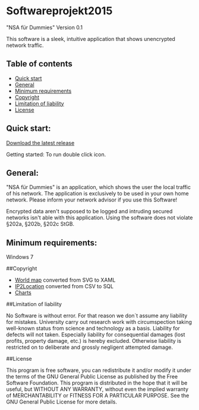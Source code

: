 # Softwareprojekt2015
"NSA für Dummies"
Version 0.1

This software is a sleek, intuitive application that shows unencrypted network traffic.

## Table of contents

- [Quick start](#quick-start)
- [General](#general) 
- [Minimum requirements](#minimum-requirements) 
- [Copyright](#copyright)
- [Limitation of liability](#limitation-of-liability)
- [License](#license)

## Quick start:

[Download the latest release](https://github.com/Softwareprojekt2015/Softwareprojekt2015/releases)

Getting started:
To run double click icon.

## General:

"NSA für Dummies" is an application, which shows the user the local traffic of his network. 
The application is exclusively to be used in your own home network. Please inform your network advisor if you use this Software!

Encrypted data aren't supposed to be logged and intruding secured networks isn't able with this application.
Using the software does not violate §202a, §202b, §202c StGB.

## Minimum requirements:

Windows 7

##Copyright

- [World map](http://creativecommons.org/licenses/by-nc/4.0) converted from SVG to XAML
- [IP2Location](http://lite.ip2location.com/database-ip-country#ipv4) converted from CSV to SQL
- [Charts](https://modernuicharts.codeplex.com/license)


##Limitation of liability

No Software is without error. For that reason we don´t assume any liability for mistakes.
University carry out research work with circumspection taking well-known status from science and technology as a basis. 
Liability for defects will not taken. Especially liability for consequential damages (lost profits, property damage, etc.) is hereby excluded. 
Otherwise liability is restricted on to deliberate and grossly negligent attempted damage.


##License

This program is free software, you can redistribute it and/or modify it under the terms of the GNU General Public License as published by the Free Software Foundation.
This program is distributed in the hope that it will be useful, but WITHOUT ANY WARRANTY, without even the implied warranty of MERCHANTABILITY or FITNESS FOR A PARTICULAR PURPOSE. See the GNU General Public License for more details.
